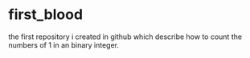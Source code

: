 # first_blood
the first repository i created in github which describe how to count the numbers of 1 in an binary integer.
